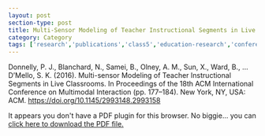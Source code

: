 ```yaml
---
layout: post
section-type: post
title: Multi-Sensor Modeling of Teacher Instructional Segments in Live Classrooms
category: Category
tags: ['research','publications','class5','education-research','conference-regular','discourse','nlp']
---
```

Donnelly, P. J., Blanchard, N., Samei, B., Olney, A. M., Sun, X., Ward, B., … D’Mello, S. K. (2016). Multi-sensor Modeling of Teacher Instructional Segments in Live Classrooms. In Proceedings of the 18th ACM International Conference on Multimodal Interaction (pp. 177–184). New York, NY, USA: ACM. https://doi.org/10.1145/2993148.2993158

<object data="https://blogs.memphis.edu/aolney/files/2019/10/donnelly-ICMI2016-camera.pdf" type="application/pdf" width="100%" height="600px">
 
  <p>It appears you don't have a PDF plugin for this browser.
  No biggie... you can <a href="https://blogs.memphis.edu/aolney/files/2019/10/donnelly-ICMI2016-camera.pdf">click here to
  download the PDF file.</a></p>
  
</object>
